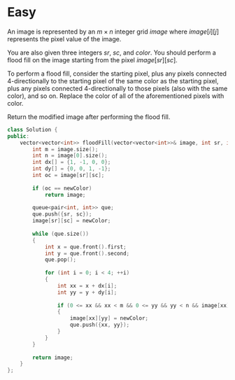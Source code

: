 # Easy

An image is represented by an $m \times n$ integer grid $image$ where $image[i] [j]$ represents the pixel value of the image.

You are also given three integers $sr$, $sc$, and $color$. You should perform a flood fill on the image starting from the pixel $image[sr] [sc]$.

To perform a flood fill, consider the starting pixel, plus any pixels connected 4-directionally to the starting pixel of the same color as the starting pixel, plus any pixels connected 4-directionally to those pixels (also with the same color), and so on. Replace the color of all of the aforementioned pixels with color.

Return the modified image after performing the flood fill.

```cpp
class Solution {
public:
    vector<vector<int>> floodFill(vector<vector<int>>& image, int sr, int sc, int newColor) {
        int m = image.size();
        int n = image[0].size();
        int dx[] = {1, -1, 0, 0};
        int dy[] = {0, 0, 1, -1}; 
        int oc = image[sr][sc];
        
        if (oc == newColor)
            return image;
        
        queue<pair<int, int>> que;
        que.push({sr, sc});
        image[sr][sc] = newColor;
        
        while (que.size())
        {
            int x = que.front().first;
            int y = que.front().second;
            que.pop();
            
            for (int i = 0; i < 4; ++i)
            {
                int xx = x + dx[i];
                int yy = y + dy[i];
                
                if (0 <= xx && xx < m && 0 <= yy && yy < n && image[xx][yy] == oc)
                {
                    image[xx][yy] = newColor;
                    que.push({xx, yy});
                }
            }
        }
        
        return image;
    }
};
```
